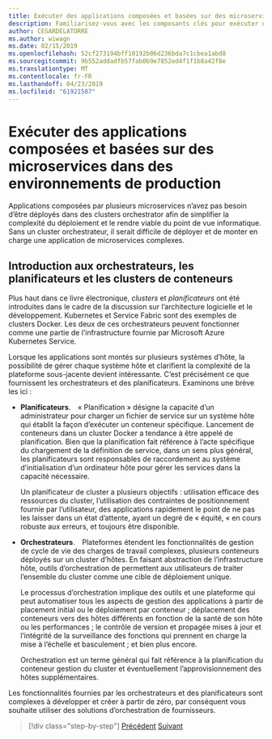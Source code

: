 ```yaml
---
title: Exécuter des applications composées et basées sur des microservices dans des environnements de production
description: Familiarisez-vous avec les composants clés pour exécuter des applications basées sur le conteneur en production
author: CESARDELATORRE
ms.author: wiwagn
ms.date: 02/15/2019
ms.openlocfilehash: 52cf273194bff10192b06d236bda7c1cbea1abd8
ms.sourcegitcommit: 9b552addadfb57fab0b9e7852ed4f1f1b8a42f8e
ms.translationtype: MT
ms.contentlocale: fr-FR
ms.lasthandoff: 04/23/2019
ms.locfileid: "61921587"
---
```

# <a name="run-composed-and-microservices-based-applications-in-production-environments"></a>Exécuter des applications composées et basées sur des microservices dans des environnements de production

Applications composées par plusieurs microservices n’avez pas besoin d’être déployés dans des clusters orchestrator afin de simplifier la complexité du déploiement et le rendre viable du point de vue informatique. Sans un cluster orchestrateur, il serait difficile de déployer et de monter en charge une application de microservices complexes.

## <a name="introduction-to-orchestrators-schedulers-and-container-clusters"></a>Introduction aux orchestrateurs, les planificateurs et les clusters de conteneurs

Plus haut dans ce livre électronique, *clusters* et *planificateurs* ont été introduites dans le cadre de la discussion sur l’architecture logicielle et le développement. Kubernetes et Service Fabric sont des exemples de clusters Docker. Les deux de ces orchestrateurs peuvent fonctionner comme une partie de l’infrastructure fournie par Microsoft Azure Kubernetes Service.

Lorsque les applications sont montés sur plusieurs systèmes d’hôte, la possibilité de gérer chaque système hôte et clarifient la complexité de la plateforme sous-jacente devient intéressante. C’est précisément ce que fournissent les orchestrateurs et des planificateurs. Examinons une brève les ici :

- **Planificateurs**. « Planification » désigne la capacité d’un administrateur pour charger un fichier de service sur un système hôte qui établit la façon d’exécuter un conteneur spécifique. Lancement de conteneurs dans un cluster Docker a tendance à être appelé de planification. Bien que la planification fait référence à l’acte spécifique du chargement de la définition de service, dans un sens plus général, les planificateurs sont responsables de raccordement au système d’initialisation d’un ordinateur hôte pour gérer les services dans la capacité nécessaire.

   Un planificateur de cluster a plusieurs objectifs : utilisation efficace des ressources du cluster, l’utilisation des contraintes de positionnement fournie par l’utilisateur, des applications rapidement le point de ne pas les laisser dans un état d’attente, ayant un degré de « équité, « en cours robuste aux erreurs, et toujours être disponible.

- **Orchestrateurs**. Plateformes étendent les fonctionnalités de gestion de cycle de vie des charges de travail complexes, plusieurs conteneurs déployés sur un cluster d’hôtes. En faisant abstraction de l’infrastructure hôte, outils d’orchestration de permettent aux utilisateurs de traiter l’ensemble du cluster comme une cible de déploiement unique.

   Le processus d’orchestration implique des outils et une plateforme qui peut automatiser tous les aspects de gestion des applications à partir de placement initial ou le déploiement par conteneur ; déplacement des conteneurs vers des hôtes différents en fonction de la santé de son hôte ou les performances ; le contrôle de version et propagée mises à jour et l’intégrité de la surveillance des fonctions qui prennent en charge la mise à l’échelle et basculement ; et bien plus encore.

   Orchestration est un terme général qui fait référence à la planification du conteneur gestion du cluster et éventuellement l’approvisionnement des hôtes supplémentaires.

Les fonctionnalités fournies par les orchestrateurs et des planificateurs sont complexes à développer et créer à partir de zéro, par conséquent vous souhaite utiliser des solutions d’orchestration de fournisseurs.

>[!div class="step-by-step"]
>[Précédent](index.md)
>[Suivant](manage-production-docker-environments.md)

